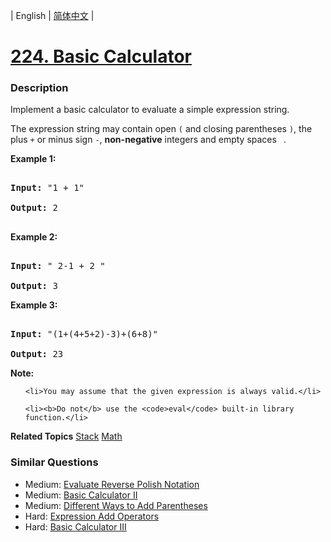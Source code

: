 | English | [简体中文](README.md) |

# [224. Basic Calculator](https://leetcode-cn.com/problems/basic-calculator)
 ### Description
<p>Implement a basic calculator to evaluate a simple expression string.</p>

<p>The expression string may contain open <code>(</code> and closing parentheses <code>)</code>, the plus <code>+</code> or minus sign <code>-</code>, <b>non-negative</b> integers and empty spaces <code> </code>.</p>

<p><strong>Example 1:</strong></p>

<pre>
<strong>Input:</strong> &quot;1 + 1&quot;
<strong>Output:</strong> 2
</pre>

<p><strong>Example 2:</strong></p>

<pre>
<strong>Input:</strong> &quot; 2-1 + 2 &quot;
<strong>Output:</strong> 3</pre>

<p><strong>Example 3:</strong></p>

<pre>
<strong>Input:</strong> &quot;(1+(4+5+2)-3)+(6+8)&quot;
<strong>Output:</strong> 23</pre>
<b>Note:</b>

<ul>
	<li>You may assume that the given expression is always valid.</li>
	<li><b>Do not</b> use the <code>eval</code> built-in library function.</li>
</ul>

**Related Topics**  [Stack](https://leetcode-cn.com/tag/stack) [Math](https://leetcode-cn.com/tag/math) 

### Similar Questions
 - Medium:	[Evaluate Reverse Polish Notation](https://leetcode-cn.com/problems/evaluate-reverse-polish-notation) 
 - Medium:	[Basic Calculator II](https://leetcode-cn.com/problems/basic-calculator-ii) 
 - Medium:	[Different Ways to Add Parentheses](https://leetcode-cn.com/problems/different-ways-to-add-parentheses) 
 - Hard:	[Expression Add Operators](https://leetcode-cn.com/problems/expression-add-operators) 
 - Hard:	[Basic Calculator III](https://leetcode-cn.com/problems/basic-calculator-iii) 
